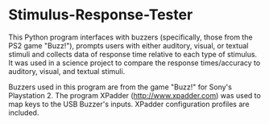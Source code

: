 # Stimulus-Response-Tester
This Python program interfaces with buzzers (specifically, those from the PS2 game "Buzz!"), prompts users with either auditory, visual, or textual stimuli and collects data of response time relative to each type of stimulus. It was used in a science project to compare the response times/accuracy to auditory, visual, and textual stimuli.

Buzzers used in this program are from the game "Buzz!" for Sony's Playstation 2. The program XPadder (http://www.xpadder.com) was used to map keys to the USB Buzzer's inputs. XPadder configuration profiles are included.
